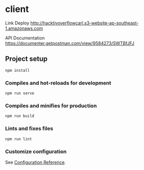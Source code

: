 # client

Link Deploy http://hacktivoverflowcarl.s3-website-ap-southeast-1.amazonaws.com

API Documentation https://documenter.getpostman.com/view/9584273/SWTBfJFJ

## Project setup
```
npm install
```

### Compiles and hot-reloads for development
```
npm run serve
```

### Compiles and minifies for production
```
npm run build
```

### Lints and fixes files
```
npm run lint
```

### Customize configuration
See [Configuration Reference](https://cli.vuejs.org/config/).
